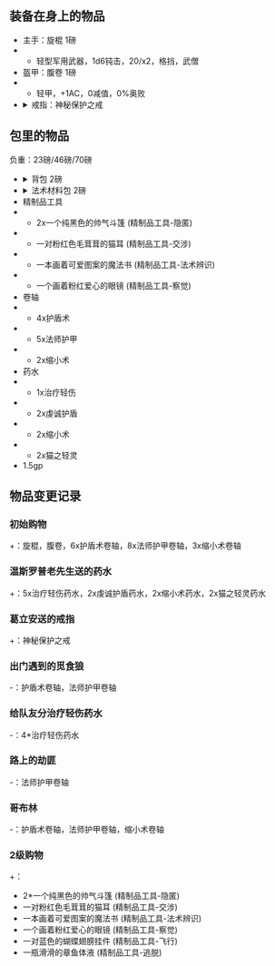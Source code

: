 ## 装备在身上的物品

- 主手：旋棍 1磅
- - 轻型军用武器，1d6钝击，20/x2，格挡，武僧
- 盔甲：腹卷 1磅
- - 轻甲，+1AC，0减值，0%奥败
- <details><summary>戒指：神秘保护之戒</summary>在佩戴者死亡时，开始引导释放法术"生命之息"，法术立即开始，但在10轮后才生效。使用一次后摧毁。</details>

<!-- 锥剑跟重剑一样长，但它被设计用来刺击。它的“剑刃”就是一根三棱锥刺，有的时候甚至会做成六棱。就像重剑一样，锥剑经过异种武器训练可以单手使用，但它同样也可以当做双手军用武器来使用。单手持用时，就视为单手武器；双手持用时，就视为双手武器。当你擅长单手使用锥剑，则在使用符合体型的锥剑时，无论单手持用还是双手持用，无论它不是轻型武器，都可以将武器娴熟专长适用于锥剑上，即用敏捷代替力量来计算攻击。军用武器，2d4穿刺，18-20/x2 -->

## 包里的物品

负重：23磅/46磅/70磅

- <details><summary>背包 2磅</summary>这种皮革背包有一个大口袋，可用扣带关闭，可容纳约2立方英尺的物品。有些背包在侧面会有一个或多个小口袋。</details>
- <details><summary>法术材料包 2磅</summary>这枚小皮包里准备了你所有法术所需的施法材料和器材，不过并不包含更加昂贵的法术材料，神术法器和体积无法装入皮包的材料。大多数法术材料包都是防水的，并且可以挎在腰上或挂在胸带上。</details>
- 精制品工具
- - 2x一个纯黑色的帅气斗篷 (精制品工具-隐匿)
- - 一对粉红色毛茸茸的猫耳 (精制品工具-交涉)
- - 一本画着可爱图案的魔法书 (精制品工具-法术辨识) 
- - 一个画着粉红爱心的眼镜 (精制品工具-察觉)
- 卷轴
- - 4x护盾术
- - 5x法师护甲
- - 2x缩小术
- 药水
- - 1x治疗轻伤
- - 2x虔诚护盾
- - 2x缩小术
- - 2x猫之轻灵
- 1.5gp

## 物品变更记录

### 初始购物

+：旋棍，腹卷，6x护盾术卷轴，8x法师护甲卷轴，3x缩小术卷轴

### 温斯罗普老先生送的药水

+：5x治疗轻伤药水，2x虔诚护盾药水，2x缩小术药水，2x猫之轻灵药水

### 葛立安送的戒指

+：神秘保护之戒

### 出门遇到的觅食狼

-：护盾术卷轴，法师护甲卷轴

### 给队友分治疗轻伤药水

-：4*治疗轻伤药水

### 路上的劫匪

-：法师护甲卷轴

### 哥布林

-：护盾术卷轴，法师护甲卷轴，缩小术卷轴

### 2级购物

+：
- 2*一个纯黑色的帅气斗篷 (精制品工具-隐匿)
- 一对粉红色毛茸茸的猫耳 (精制品工具-交涉)
- 一本画着可爱图案的魔法书 (精制品工具-法术辨识) 
- 一个画着粉红爱心的眼镜 (精制品工具-察觉)
- 一对蓝色的蝴蝶翅膀挂件 (精制品工具-飞行) 
- 一瓶滑滑的章鱼体液 (精制品工具-逃脱)